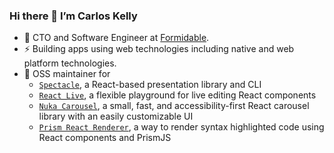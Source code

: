 ### Hi there 👋 I’m Carlos Kelly

- 🔭 CTO and Software Engineer at [Formidable](https://formidable.com).
- ⚡ Building apps using web technologies including native and web platform technologies.
- 🌱 OSS maintainer for 
    - [`Spectacle`](https://github.com/FormidableLabs/spectacle), a React-based presentation library and CLI
    - [`React Live`](https://github.com/FormidableLabs/react-live), a flexible playground for live editing React components
    - [`Nuka Carousel`](https://github.com/FormidableLabs/nuka-carousel), a small, fast, and accessibility-first React carousel library with an easily customizable UI 
    - [`Prism React Renderer`](https://github.com/FormidableLabs/prism-react-renderer), a way to render syntax highlighted code using React components and PrismJS


